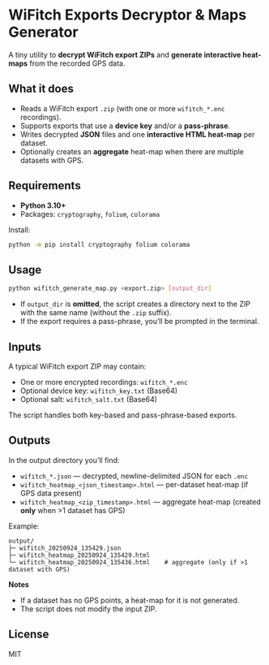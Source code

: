 # WiFitch Exports Decryptor & Maps Generator

A tiny utility to **decrypt WiFitch export ZIPs** and **generate interactive heat-maps** from the recorded GPS data.

## What it does
- Reads a WiFitch export `.zip` (with one or more `wifitch_*.enc` recordings).
- Supports exports that use a **device key** and/or a **pass-phrase**.
- Writes decrypted **JSON** files and one **interactive HTML heat-map** per dataset.
- Optionally creates an **aggregate** heat-map when there are multiple datasets with GPS.

## Requirements
- **Python 3.10+**
- Packages: `cryptography`, `folium`, `colorama`

Install:
```bash
python -m pip install cryptography folium colorama
```

## Usage
```bash
python wifitch_generate_map.py <export.zip> [output_dir]
```

- If `output_dir` is **omitted**, the script creates a directory next to the ZIP with the same name (without the `.zip` suffix).
- If the export requires a pass-phrase, you’ll be prompted in the terminal.

## Inputs
A typical WiFitch export ZIP may contain:
- One or more encrypted recordings: `wifitch_*.enc`
- Optional device key: `wifitch_key.txt` (Base64)
- Optional salt: `wifitch_salt.txt` (Base64)

The script handles both key-based and pass-phrase-based exports.

## Outputs
In the output directory you’ll find:
- `wifitch_*.json` — decrypted, newline-delimited JSON for each `.enc`
- `wifitch_heatmap_<json_timestamp>.html` — per-dataset heat-map (if GPS data present)
- `wifitch_heatmap_<zip_timestamp>.html` — aggregate heat-map (created **only** when >1 dataset has GPS)

Example:
```text
output/
├─ wifitch_20250924_135429.json
├─ wifitch_heatmap_20250924_135429.html
└─ wifitch_heatmap_20250924_135436.html    # aggregate (only if >1 dataset with GPS)
```

**Notes**
- If a dataset has no GPS points, a heat-map for it is not generated.
- The script does not modify the input ZIP.

## License
MIT
